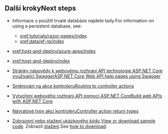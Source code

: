 ## <a name="next-steps"></a><span data-ttu-id="53047-101">Další kroky</span><span class="sxs-lookup"><span data-stu-id="53047-101">Next steps</span></span>

* <span data-ttu-id="53047-102">Informace o použití trvalé databáze najdete tady:</span><span class="sxs-lookup"><span data-stu-id="53047-102">For information on using a persistent database, see:</span></span>

  * <xref:tutorials/razor-pages/index>
  * <xref:data/ef-rp/index>

* <xref:host-and-deploy/azure-apps/index>
* <xref:host-and-deploy/index>
* [<span data-ttu-id="53047-103">Stránky nápovědy k webovému rozhraní API technologie ASP.NET Core využívající Swagger</span><span class="sxs-lookup"><span data-stu-id="53047-103">ASP.NET Core Web API help pages using Swagger</span></span>](xref:tutorials/web-api-help-pages-using-swagger)
* [<span data-ttu-id="53047-104">Směrování na akce kontroleru</span><span class="sxs-lookup"><span data-stu-id="53047-104">Routing to controller actions</span></span>](xref:mvc/controllers/routing)
* [<span data-ttu-id="53047-105">Vytvoření webového rozhraní API pomocí ASP.NET Core</span><span class="sxs-lookup"><span data-stu-id="53047-105">Build web APIs with ASP.NET Core</span></span>](xref:web-api/index)
* [<span data-ttu-id="53047-106">Návratové typy akcí kontroleru</span><span class="sxs-lookup"><span data-stu-id="53047-106">Controller action return types</span></span>](xref:web-api/action-return-types)
* <span data-ttu-id="53047-107">[Zobrazení nebo stažení ukázkového kódu](https://github.com/aspnet/Docs/tree/master/aspnetcore/tutorials/first-web-api/samples).</span><span class="sxs-lookup"><span data-stu-id="53047-107">[View or download sample code](https://github.com/aspnet/Docs/tree/master/aspnetcore/tutorials/first-web-api/samples).</span></span> <span data-ttu-id="53047-108">Zobrazit [stažení](xref:index#how-to-download-a-sample).</span><span class="sxs-lookup"><span data-stu-id="53047-108">See [how to download](xref:index#how-to-download-a-sample).</span></span>
